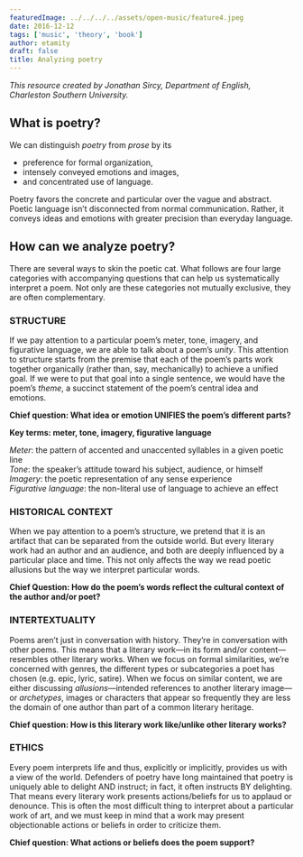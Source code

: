 ```yaml
---
featuredImage: ../../../../assets/open-music/feature4.jpeg
date: 2016-12-12
tags: ['music', 'theory', 'book']
author: etamity
draft: false
title: Analyzing poetry
---
```


*This resource created by Jonathan Sircy, Department of English, Charleston Southern University.*

## What is poetry?

We can distinguish *poetry* from *prose* by its

- preference for formal organization,  
- intensely conveyed emotions and images,  
- and concentrated use of language.
 
Poetry favors the concrete and particular over the vague and abstract. Poetic language isn’t disconnected from normal communication. Rather, it conveys ideas and emotions with greater precision than everyday language.

## How can we analyze poetry?

There are several ways to skin the poetic cat. What follows are four large categories with accompanying questions that can help us systematically interpret a poem. Not only are these categories not mutually exclusive, they are often complementary.

### STRUCTURE

If we pay attention to a particular poem’s meter, tone, imagery, and figurative language, we are able to talk about a poem’s *unity*. This attention to structure starts from the premise that each of the poem’s parts work together organically (rather than, say, mechanically) to achieve a unified goal. If we were to put that goal into a single sentence, we would have the poem’s *theme*, a succinct statement of the poem’s central idea and emotions.

**Chief question: What idea or emotion UNIFIES the poem’s different parts?**

**Key terms: meter, tone, imagery, figurative language**

*Meter*: the pattern of accented and unaccented syllables in a given poetic line  
*Tone*: the speaker’s attitude toward his subject, audience, or himself  
*Imagery*: the poetic representation of any sense experience  
*Figurative language*: the non-literal use of language to achieve an effect

### HISTORICAL CONTEXT

When we pay attention to a poem’s structure, we pretend that it is an artifact that can be separated from the outside world. But every literary work had an author and an audience, and both are deeply influenced by a particular place and time. This not only affects the way we read poetic allusions but the way we interpret particular words.

**Chief Question: How do the poem’s words reflect the cultural context of the author and/or poet?**

### INTERTEXTUALITY

Poems aren’t just in conversation with history. They’re in conversation with other poems. This means that a literary work—in its form and/or content—resembles other literary works. When we focus on formal similarities, we’re concerned with genres, the different types or subcategories a poet has chosen (e.g. epic, lyric, satire). When we focus on similar content, we are either discussing *allusions*—intended references to another literary image—or *archetypes*, images or characters that appear so frequently they are less the domain of one author than part of a common literary heritage.

**Chief question: How is this literary work like/unlike other literary works?**

### ETHICS

Every poem interprets life and thus, explicitly or implicitly, provides us with a view of the world. Defenders of poetry have long maintained that poetry is uniquely able to delight AND instruct; in fact, it often instructs BY delighting. That means every literary work presents actions/beliefs for us to applaud or denounce. This is often the most difficult thing to interpret about a particular work of art, and we must keep in mind that a work may present objectionable actions or beliefs in order to criticize them.

**Chief question: What actions or beliefs does the poem support?**